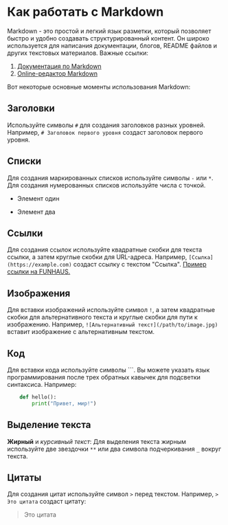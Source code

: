 # Как работать с Markdown

Markdown - это простой и легкий язык разметки, который позволяет быстро и удобно создавать структурированный контент. Он широко используется для написания документации, блогов, README файлов и других текстовых материалов.
Важные ссылки:

1. [Документация по Markdown](https://www.markdownguide.org/basic-syntax/)
2. [Online-редактор Markdown](https://stackedit.io/app#)

Вот некоторые основные моменты использования Markdown:

## Заголовки

Используйте символы `#` для создания заголовков разных уровней. Например, `# Заголовок первого уровня` создаст заголовок первого уровня.

## Списки

Для создания маркированных списков используйте символы `-` или `*`. Для создания нумерованных списков используйте числа с точкой.

- Элемент один

- Элемент два

## Ссылки

Для создания ссылок используйте квадратные скобки для текста ссылки, а затем круглые скобки для URL-адреса. Например, `[Ссылка](https://example.com)` создаст ссылку с текстом "Ссылка".
[Пример ссылки на FUNHAUS.](https://frontgr.github.io/funhaus/)

## Изображения

Для вставки изображений используйте символ `!`, а затем квадратные скобки для альтернативного текста и круглые скобки для пути к изображению. Например, `![Альтернативный текст](/path/to/image.jpg)` вставит изображение с альтернативным текстом.

## Код

Для вставки кода используйте символы ```. Вы можете указать язык программирования после трех обратных кавычек для подсветки синтаксиса. Например:

```python
    def hello():
        print("Привет, мир!")
```

## Выделение текста

**Жирный** и _курсивный текст_: Для выделения текста жирным используйте две звездочки `**` или два символа подчеркивания `_` вокруг текста.

## Цитаты

Для создания цитат используйте символ `>` перед текстом. Например, `> Это цитата` создаст цитату:

> Это цитата
